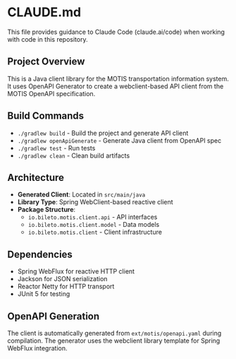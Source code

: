 # CLAUDE.md

This file provides guidance to Claude Code (claude.ai/code) when working with code in this repository.

## Project Overview

This is a Java client library for the MOTIS transportation information system. It uses OpenAPI Generator to create a webclient-based API client from the MOTIS OpenAPI specification.

## Build Commands

- `./gradlew build` - Build the project and generate API client
- `./gradlew openApiGenerate` - Generate Java client from OpenAPI spec
- `./gradlew test` - Run tests
- `./gradlew clean` - Clean build artifacts

## Architecture

- **Generated Client**: Located in `src/main/java`
- **Library Type**: Spring WebClient-based reactive client
- **Package Structure**:
  - `io.bileto.motis.client.api` - API interfaces
  - `io.bileto.motis.client.model` - Data models
  - `io.bileto.motis.client` - Client infrastructure

## Dependencies

- Spring WebFlux for reactive HTTP client
- Jackson for JSON serialization
- Reactor Netty for HTTP transport
- JUnit 5 for testing

## OpenAPI Generation

The client is automatically generated from `ext/motis/openapi.yaml` during compilation. The generator uses the webclient library template for Spring WebFlux integration.